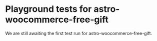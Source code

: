 # Playground tests for astro-woocommerce-free-gift
We are still awaiting the first test run for astro-woocommerce-free-gift.
